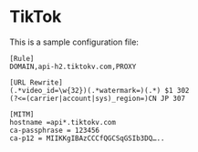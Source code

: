 # TikTok
This is a sample configuration file:

```
[Rule]
DOMAIN,api-h2.tiktokv.com,PROXY

[URL Rewrite]
(.*video_id=\w{32})(.*watermark=)(.*) $1 302
(?<=(carrier|account|sys)_region=)CN JP 307

[MITM]
hostname =api*.tiktokv.com
ca-passphrase = 123456
ca-p12 = MIIKKgIBAzCCCfQGCSqGSIb3DQ…..
```
